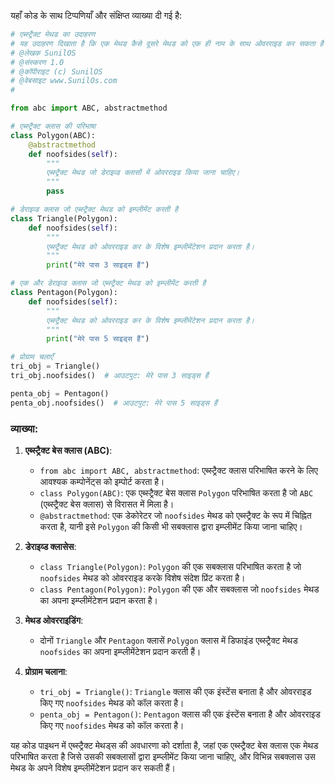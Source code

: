 यहाँ कोड के साथ टिप्पणियाँ और संक्षिप्त व्याख्या दी गई है:

```python
# एब्स्ट्रैक्ट मेथड का उदाहरण 
# यह उदाहरण दिखाता है कि एक मेथड कैसे दूसरे मेथड को एक ही नाम के साथ ओवरराइड कर सकता है
# @लेखक SunilOS  
# @संस्करण 1.0
# @कॉपीराइट (c) SunilOS  
# @वेबसाइट www.SunilOs.com
# 

from abc import ABC, abstractmethod

# एब्स्ट्रैक्ट क्लास की परिभाषा
class Polygon(ABC):
    @abstractmethod
    def noofsides(self):
        """
        एब्स्ट्रैक्ट मेथड जो डेराइव्ड क्लासों में ओवरराइड किया जाना चाहिए।
        """
        pass

# डेराइव्ड क्लास जो एब्स्ट्रैक्ट मेथड को इम्प्लीमेंट करती है
class Triangle(Polygon):
    def noofsides(self):
        """
        एब्स्ट्रैक्ट मेथड को ओवरराइड कर के विशेष इम्प्लीमेंटेशन प्रदान करता है।
        """
        print("मेरे पास 3 साइड्स हैं")

# एक और डेराइव्ड क्लास जो एब्स्ट्रैक्ट मेथड को इम्प्लीमेंट करती है
class Pentagon(Polygon):
    def noofsides(self):
        """
        एब्स्ट्रैक्ट मेथड को ओवरराइड कर के विशेष इम्प्लीमेंटेशन प्रदान करता है।
        """
        print("मेरे पास 5 साइड्स हैं")

# प्रोग्राम चलाएँ
tri_obj = Triangle()
tri_obj.noofsides()  # आउटपुट: मेरे पास 3 साइड्स हैं

penta_obj = Pentagon()
penta_obj.noofsides()  # आउटपुट: मेरे पास 5 साइड्स हैं
```

### व्याख्या:

1. **एब्स्ट्रैक्ट बेस क्लास (ABC)**:
   - `from abc import ABC, abstractmethod`: एब्स्ट्रैक्ट क्लास परिभाषित करने के लिए आवश्यक कम्पोनेंट्स को इम्पोर्ट करता है।
   - `class Polygon(ABC)`: एक एब्स्ट्रैक्ट बेस क्लास `Polygon` परिभाषित करता है जो `ABC` (एब्स्ट्रैक्ट बेस क्लास) से विरासत में मिला है।
   - `@abstractmethod`: एक डेकोरेटर जो `noofsides` मेथड को एब्स्ट्रैक्ट के रूप में चिह्नित करता है, यानी इसे `Polygon` की किसी भी सबक्लास द्वारा इम्प्लीमेंट किया जाना चाहिए।

2. **डेराइव्ड क्लासेस**:
   - `class Triangle(Polygon)`: `Polygon` की एक सबक्लास परिभाषित करता है जो `noofsides` मेथड को ओवरराइड करके विशेष संदेश प्रिंट करता है।
   - `class Pentagon(Polygon)`: `Polygon` की एक और सबक्लास जो `noofsides` मेथड का अपना इम्प्लीमेंटेशन प्रदान करता है।

3. **मेथड ओवरराइडिंग**:
   - दोनों `Triangle` और `Pentagon` क्लासें `Polygon` क्लास में डिफाइंड एब्स्ट्रैक्ट मेथड `noofsides` का अपना इम्प्लीमेंटेशन प्रदान करती हैं।

4. **प्रोग्राम चलाना**:
   - `tri_obj = Triangle()`: `Triangle` क्लास की एक इंस्टेंस बनाता है और ओवरराइड किए गए `noofsides` मेथड को कॉल करता है।
   - `penta_obj = Pentagon()`: `Pentagon` क्लास की एक इंस्टेंस बनाता है और ओवरराइड किए गए `noofsides` मेथड को कॉल करता है।

यह कोड पाइथन में एब्स्ट्रैक्ट मेथड्स की अवधारणा को दर्शाता है, जहां एक एब्स्ट्रैक्ट बेस क्लास एक मेथड परिभाषित करता है जिसे उसकी सबक्लासों द्वारा इम्प्लीमेंट किया जाना चाहिए, और विभिन्न सबक्लास उस मेथड के अपने विशेष इम्प्लीमेंटेशन प्रदान कर सकती हैं।
